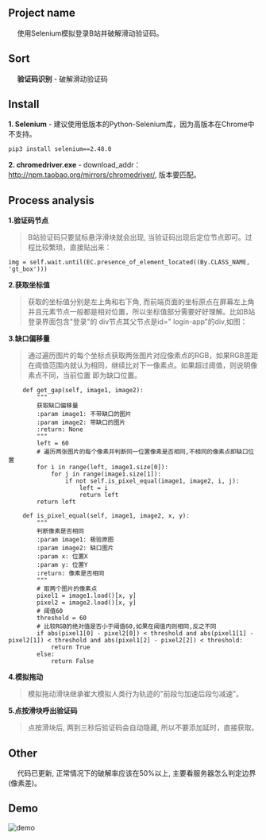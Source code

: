 ## Project name
&emsp; 使用Selenium模拟登录B站并破解滑动验证码。

## Sort
&emsp; **验证码识别** - 破解滑动验证码

## Install
**1. Selenium** - 建议使用低版本的Python-Selenium库，因为高版本在Chrome中不支持。
```
pip3 install selenium==2.48.0
```
**2. chromedriver.exe** - download_addr：http://npm.taobao.org/mirrors/chromedriver/, 版本要匹配。

## Process analysis
**1.验证码节点**
> B站验证码只要鼠标悬浮滑块就会出现, 当验证码出现后定位节点即可。过程比较繁琐，直接贴出来：
```
img = self.wait.until(EC.presence_of_element_located((By.CLASS_NAME, 'gt_box')))
```

**2.获取坐标值**
> 获取的坐标值分别是左上角和右下角, 而前端页面的坐标原点在屏幕左上角并且元素节点一般都是相对位置，所以坐标值部分需要好好理解。比如B站登录界面包含"登录"的
div节点其父节点是id=" login-app"的div,如图：

**3.缺口偏移量**
> 通过遍历图片的每个坐标点获取两张图片对应像素点的RGB，如果RGB差距在阈值范围内就认为相同，继续比对下一像素点。如果超过阈值，则说明像素点不同，当前位置
即为缺口位置。
```
    def get_gap(self, image1, image2):
        """
        获取缺口偏移量
        :param image1: 不带缺口的图片
        :param image2: 带缺口的图片
        :return: None
        """
        left = 60
        # 遍历两张图片的每个像素并判断同一位置像素是否相同,不相同的像素点即缺口位置
        for i in range(left, image1.size[0]):
            for j in range(image1.size[1]):
                if not self.is_pixel_equal(image1, image2, i, j):
                    left = i
                    return left
        return left

    def is_pixel_equal(self, image1, image2, x, y):
        """
        判断像素是否相同
        :param image1: 极验原图
        :param image2: 缺口图片
        :param x: 位置X
        :param y: 位置Y
        :return: 像素是否相同
        """
        # 取两个图片的像素点
        pixel1 = image1.load()[x, y]
        pixel2 = image2.load()[x, y]
        # 阈值60
        threshold = 60
        # 比较RGB的绝对值是否小于阈值60,如果在阈值内则相同,反之不同
        if abs(pixel1[0] - pixel2[0]) < threshold and abs(pixel1[1] - pixel2[1]) < threshold and abs(pixel1[2] - pixel2[2]) < threshold:
            return True
        else:
            return False
```
**4.模拟拖动**
> 模拟拖动滑块继承崔大模拟人类行为轨迹的"前段匀加速后段匀减速"。

**5.点按滑块呼出验证码**
> 点按滑块后, 两到三秒后验证码会自动隐藏, 所以不要添加延时，直接获取。

## Other
&emsp; 代码已更新, 正常情况下的破解率应该在50%以上, 主要看服务器怎么判定边界(像素差)。

## Demo
![demo](https://github.com/Northxw/Python3_WebSpider/blob/master/09-Bilibili/require/demo.gif)
